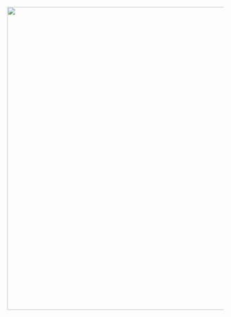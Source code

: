 <a class="imgpopup" href="/sites/default/files/content%20delivery%20network.jpg"><img src="/sites/default/files/content%20delivery%20network.jpg" width="940" height="705"></a>